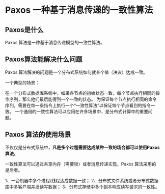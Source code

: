 # Paxos 一种基于消息传递的一致性算法

## Paxos是什么
Paxos 算法是一种基于消息传递模型的一致性算法。

## Paxos算法能解决什么问题
Paxos 算法解决的问题是一个分布式系统如何就某个值（决议）达成一致。

一个典型的场景：

在一个分布式数据库系统中，如果各节点的初始状态一致，每个节点执行相同的操作序列，那么他们最后能得到一个一致的状态。
为保证每个节点执行相同的命令序列，需要在每一条指令上执行一个“一致性算法”以保证每个节点看到的指令一致。
一个通用的一致性算法可以应用在许多场景中，是分布式计算中的重要问题。

## Paxos 算法的使用场景

不仅仅是分布式系统中，**凡是多个过程需要达成某种一致的场合都可以使用Paxos 算法**。

一致性算法可以通过共享内存（需要锁）或者消息传递实现，Paxos 算法采用的是后者。

1、一台机器中多个进程/线程达成数据一致；
2、分布式文件系统或者分布式数据库中多客户端并发读写数据；
3、分布式存储中多个副本响应读写请求的一致性。

